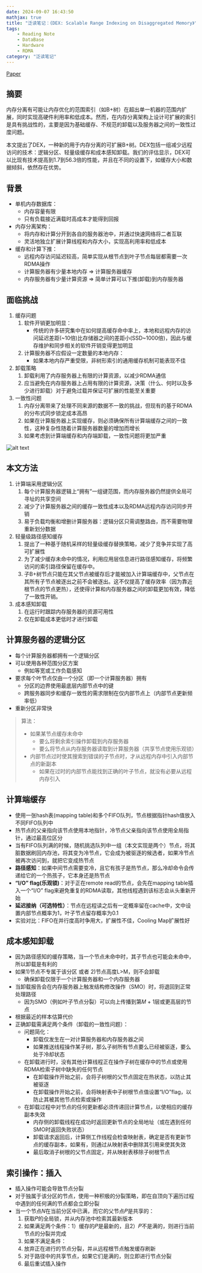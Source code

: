 ```yaml
---
date: 2024-09-07 16:43:50
mathjax: true
title: "泛读笔记：《DEX: Scalable Range Indexing on Disaggregated Memory》"
tags: 
    - Reading Note
    - DataBase
    - Hardware
    - RDMA
category: "泛读笔记"
---
```

[Paper](https://www.vldb.org/pvldb/vol17/p2603-lu.pdf)

## 摘要

内存分离有可能让内存优化的范围索引（如B+树）在超出单一机器的范围内扩展，同时实现高硬件利用率和低成本。然而，在内存分离架构上设计可扩展的索引是具有挑战性的，主要是因为基础缓存、不规范的卸载以及服务器之间的一致性过度问题。

本文提出了DEX，一种新的用于内存分离的可扩展B+树。DEX包括一组减少远程访问的技术：逻辑分区、轻量级缓存和成本感知卸载。我们的评估显示，DEX可以比现有技术提高到1.7到56.3倍的性能，并且在不同的设置下，如缓存大小和数据倾斜，依然存在优势。

<!-- more-->

## 背景

- 单机内存数据库：
  - 内存容量有限
  - 只有负载接近满载时高成本才能得到回报
- 内存分离架构：
  - 将内存和计算分开到各自的服务器池中，并通过快速网络将二者互联
  - 灵活地独立扩展计算线程和内存大小，实现高利用率和低成本
- 缓存和计算下推：
  - 远程内存访问延迟较高，简单实现从根节点到叶子节点每层都需要一次RDMA操作
  - 计算服务器有少量本地内存 => 计算服务器缓存
  - 内存服务器有少量计算资源 => 简单计算可以下推(卸载)到内存服务器

## 面临挑战

1. 缓存问题
   1. 软件开销更加明显：
       - 传统的许多研究集中在如何提高缓存命中率上，本地和远程内存的访问延迟差距(~10倍)比存储器之间的差距小(SSD~1000倍)，因此与缓存维护和同步相关的软件开销变得更加明显
   2. 计算服务器不应假设一定数量的本地内存：
       - 如果本地内存严重受限，非树形索引的通用缓存机制可能表现不佳
2. 卸载策略
   1. 卸载利用了内存服务器上有限的计算资源，以减少RDMA通信
   2. 应当避免在内存服务器上占用有限的计算资源，决策（什么、何时以及多少进行卸载）对于避免过载并保证可扩展的性能至关重要
3. 一致性问题
   1. 内存分离带来了处理不同来源的数据不一致的挑战，但现有的基于RDMA的分布式同步锁定成本高昂
   2. 如果在计算服务器上实现缓存，则必须确保所有计算端缓存之间的一致性，这种复杂性随着计算服务器数量的增加而增长
   3. 如果考虑到计算端缓存和内存端卸载，一致性问题将更加严重

![alt text](F1.png)

## 本文方法

1. 计算端采用逻辑分区
   1. 每个计算服务器逻辑上“拥有”一组键范围，而内存服务器仍然提供全局可寻址的共享空间
   2. 减少了计算服务器之间的缓存一致性成本以及RDMA远程内存访问同步开销
   3. 易于负载均衡和增删计算服务器：逻辑分区只需调整路由，而不需要物理重新划分数据
2. 轻量级路径感知缓存
   1. 提出了一种基于随机采样的轻量级缓存替换策略，减少了竞争并实现了高可扩展性
   2. 为了减少缓存未命中的情况，利用应用层信息进行路径感知缓存，将频繁访问的索引路径保留在缓存中。
   3. 子B+树节点只能在其父节点被缓存后才能被加入计算端缓存中，父节点在其所有子节点被逐出之前不会被逐出。这不仅提高了缓存效率（因为靠近根节点的节点更热），还使得计算和内存服务器之间的卸载更加有效，降低了一致性开销。
3. 成本感知卸载
   1. 在运行时跟踪内存服务器的资源可用性
   2. 仅在卸载成本更低时才进行卸载

## 计算服务器的逻辑分区

- 每个计算服务器都拥有一个逻辑分区
- 可以使用各种范围分区方案
  - 例如等宽或工作负载感知
- 要求每个叶节点仅由一个分区（即一个计算服务器）拥有
  - 分区的边界使用最底层内部节点中的键
  - 跨服务器同步和缓存一致性的需求限制在仅内部节点上（内部节点更新频率低）
- 重新分区非常快

> 算法：
>
> - 如果某节点缓存未命中
>   - 要么将剩余索引操作卸载到内存服务器
>   - 要么将节点从内存服务器读取到计算服务器（共享节点使用乐观锁）
> - 内部节点过时使其搜索到错误的子节点时，才从远程内存中引入内部节点的新副本
>   - 如果在过时的内部节点能找到正确的叶子节点，就没有必要从远程内存引入

## 计算端缓存

- 使用一张hash表(mapping table)和多个FIFO队列，节点根据指针hash值放入不同FIFO队列中
- 热节点的父亲指向该节点使用本地指针，冷节点父亲指向该节点使用全局指针，通过最高位区分
- 当有FIFO队列满的时候，随机挑选队列中一组（本文实现是两个）节点，将其脏数据刷回内存池，将其变为冷节点，它会成为被驱逐的候选者，如果冷节点被再次访问到，就把它变成热节点
- **路径感知**：如果中间节点需要变冷，且它有孩子是热节点，那么冷却命令会传递给它的一个热孩子，它本身还是热节点
- **“I/O” flag(乐观锁)**：对于正在remote read的节点，会先在mapping table插入一个“I/O” flag来避免重复的RDMA读取，其他线程遇到该标志会从头重新开始
- **延迟接纳（可选特性）**：节点在远程读之后有一定概率留在cache中，文中设置内部节点概率为1，叶子节点留存概率为0.1
- 实验对比：FIFO在并行度高时争用大，扩展性不佳，Cooling Map扩展性好

## 成本感知卸载

- 因为路径感知的缓存策略，当一个节点未命中时，其子节点也可能会未命中，所以卸载是有利的
- 如果1)节点不专属于该分区 或者 2)节点高度L>M，则不会卸载
  - 确保卸载仅限于一个计算服务器和一个内存服务器
- 当卸载报告会在内存服务器上触发结构修改操作（SMO）时，将退回到正常处理路径
  - 因为SMO（例如叶子节点分裂）可以向上传播到第𝑀 + 1层或更高层的节点
- 根据最近的样本估算代价
- 正确卸载需满足两个条件（卸载的一致性问题）：
  - 问题简化：
    - 卸载仅发生在一对计算服务器和内存服务器之间
    - 如果推送线程操作某子树，那么子树所有节点要么已经被驱逐，要么处于冷却状态
  - 在卸载进行时，没有其他计算线程正在操作子树在缓存中的节点或使用RDMA检索子树中缺失的任何节点
    - 在卸载操作开始之前，会将子树根的父节点固定在热状态，以防止其被驱逐
    - 在卸载操作开始之前，会将映射表中子树根节点值设置“I/O”flag，以防止其被其他节点检索或操作
  - 在卸载过程中对节点的任何更新都必须传递回计算节点，以使相应的缓存副本失效
    - 内存侧的卸载线程在成功时返回更新节点的全局地址（或在遇到任何SMO时返回失败状态）
    - 卸载请求返回后，计算侧工作线程会检查映射表，确定是否有更新节点的缓存副本，如果有，则通过从映射表中删除其引用来使其失效  
    - 最后取消子树根的父节点固定，并从映射表移除子树根节点

## 索引操作：插入

- 插入操作可能会导致节点分裂
- 对于独属于该分区的节点，使用一种积极的分裂策略，即在自顶向下遍历过程中遇到的任何满的节点都会立即分裂
- 当一个节点𝑁在当前分区中已满，而它的父节点𝑃是共享的：
  1. 获取𝑃的全局锁，并从内存池中检索其最新版本
  2. 如果满足两个条件：1）缓存的𝑃是最新的，且2）𝑃不是满的，则进行当前节点的分裂并完成
  3. 如果不满足条件：
  4. 放弃正在进行的节点分裂，并从远程根节点触发缓存刷新
  5. 对于路径中的共享节点，如果它们是满的，则立即进行节点分裂
  6. 最后重试插入操作
